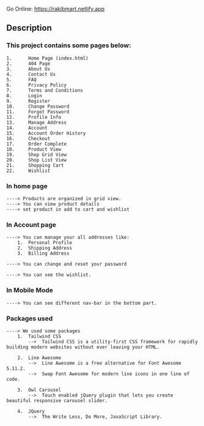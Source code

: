 Go Online: https://rakibmart.netlify.app

## Description

### This project contains some pages below:
    1.      Home Page (index.html)
    2.      404 Page
    3.      About Us
    4.      Contact Us
    5.      FAQ
    6.      Privacy Policy
    7.      Terms and Conditions
    8.      Login
    9.      Register
    10.     Change Password
    11.     Forgot Password
    12.     Profile Info
    13.     Manage Address
    14.     Account
    15.     Account Order History
    16.     Checkout
    17.     Order Complete
    18.     Product View
    19.     Shop Grid View
    20.     Shop List View
    21.     Shopping Cart
    22.     Wishlist

### In home page
    ----> Products are organized in grid view.
    ----> You can view product details
    ----> set product in add to cart and wishlist

### In Account page
    ----> You can manage your all addresses like:
        1.  Personal Profile
        2.  Shipping Address
        3.  Billing Address

    ----> You can change and reset your password

    ----> You can see the wishlist.

### In Mobile Mode
    ----> You can see different nav-bar in the bottom part.

### Packages used
    ----> We used some packages
        1.  Tailwind CSS
            -->  Tailwind CSS is a utility-first CSS framework for rapidly building modern websites without ever leaving your HTML.

        2.  Line Awesome
            -->  Line Awesome is a free alternative for Font Awesome 5.11.2.
            -->  Swap Font Awesome for modern line icons in one line of code.

        3.  Owl Carousel
            -->  Touch enabled jQuery plugin that lets you create beautiful responsive carousel slider.

        4.  JQuery
            -->  The Write Less, Do More, JavaScript Library.